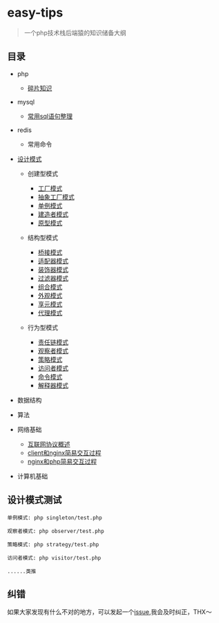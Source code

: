 # easy-tips

> 一个php技术栈后端猿的知识储备大纲

## 目录

- php

  - [碎片知识](https://github.com/TIGERB/easy-tips/blob/master/tips-2016.md#知识碎片)

- mysql

  - [常用sql语句整理](https://github.com/TIGERB/easy-tips/blob/master/sql.md)

- redis

  - 常用命令

- [设计模式](https://github.com/TIGERB/easy-tips/blob/master/tips-2016.md#设计模式)

  - 创建型模式

    - [工厂模式](https://github.com/TIGERB/easy-tips/blob/master/factory/test.php)
    - [抽象工厂模式](https://github.com/TIGERB/easy-tips/blob/master/factoryAbstract/test.php)
    - [单例模式](https://github.com/TIGERB/easy-tips/blob/master/singleton/test.php)
    - [建造者模式](https://github.com/TIGERB/easy-tips/blob/master/builder/test.php)
    - [原型模式](https://github.com/TIGERB/easy-tips/blob/master/prototype/test.php)

  - 结构型模式

    - [桥接模式](https://github.com/TIGERB/easy-tips/blob/master/bridge/test.php)
    - [适配器模式](https://github.com/TIGERB/easy-tips/blob/master/adapter/test.php)
    - [装饰器模式](https://github.com/TIGERB/easy-tips/blob/master/decorator/test.php)
    - [过滤器模式](https://github.com/TIGERB/easy-tips/blob/master/filter/test.php)
    - [组合模式](https://github.com/TIGERB/easy-tips/blob/master/composite/test.php)
    - [外观模式](https://github.com/TIGERB/easy-tips/blob/master/facade/test.php)
    - [享元模式](https://github.com/TIGERB/easy-tips/blob/master/flyweight/test.php)
    - [代理模式](https://github.com/TIGERB/easy-tips/blob/master/proxy/test.php)

  - 行为型模式

    - [责任链模式](https://github.com/TIGERB/easy-tips/blob/master/chainOfResponsibility/test.php)
    - [观察者模式](https://github.com/TIGERB/easy-tips/blob/master/observer/test.php)
    - [策略模式](https://github.com/TIGERB/easy-tips/blob/master/strategy/test.php)
    - [访问者模式](https://github.com/TIGERB/easy-tips/blob/master/visitor/test.php)
    - [命令模式](https://github.com/TIGERB/easy-tips/blob/master/command/test.php)
    - [解释器模式](https://github.com/TIGERB/easy-tips/blob/master/interpreter/test.php)

- 数据结构

- 算法

- 网络基础

  - [互联网协议概述](https://github.com/TIGERB/easy-tips/blob/master/tips-2016.md#互联网协议)
  - [client和nginx简易交互过程](https://github.com/TIGERB/easy-tips/blob/master/tips-2016.md#client和nginx简易交互过程)
  - [nginx和php简易交互过程](https://github.com/TIGERB/easy-tips/blob/master/tips-2016.md#nginx和php简易交互过程)

- 计算机基础



## 设计模式测试

```
单例模式: php singleton/test.php

观察者模式: php observer/test.php

策略模式: php strategy/test.php

访问者模式: php visitor/test.php

......类推
```

## 纠错

如果大家发现有什么不对的地方，可以发起一个[issue](https://github.com/TIGERB/easy-tips/issues),我会及时纠正，THX～
